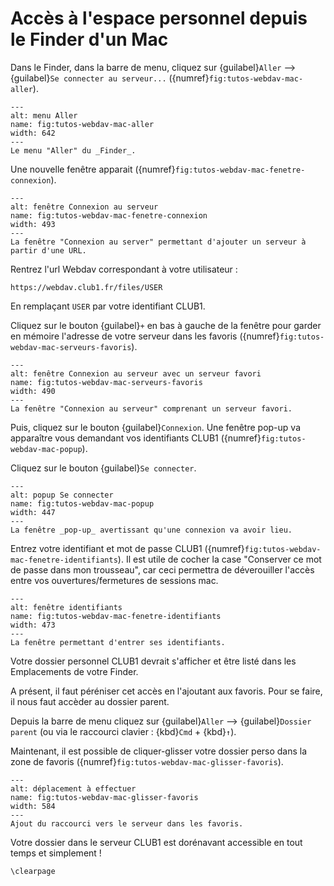 Accès à l'espace personnel depuis le Finder d'un Mac
====================================================

Dans le Finder, dans la barre de menu, cliquez sur {guilabel}`Aller` --> {guilabel}`Se connecter au serveur...`
({numref}`fig:tutos-webdav-mac-aller`).

```{figure} webdav-mac/screen_001.png
---
alt: menu Aller
name: fig:tutos-webdav-mac-aller
width: 642
---
Le menu "Aller" du _Finder_.
```

Une nouvelle fenêtre apparait ({numref}`fig:tutos-webdav-mac-fenetre-connexion`).

```{figure} webdav-mac/screen_002.png
---
alt: fenêtre Connexion au serveur
name: fig:tutos-webdav-mac-fenetre-connexion
width: 493
---
La fenêtre "Connexion au server" permettant d'ajouter un serveur à partir d'une URL.
```

Rentrez l'url Webdav correspondant à votre utilisateur :


    https://webdav.club1.fr/files/USER


En remplaçant `USER` par votre identifiant CLUB1.


Cliquez sur le bouton {guilabel}`+` en bas à gauche de la fenêtre
pour garder en mémoire l'adresse de votre serveur dans les favoris ({numref}`fig:tutos-webdav-mac-serveurs-favoris`).

```{figure} webdav-mac/screen_003.png
---
alt: fenêtre Connexion au serveur avec un serveur favori
name: fig:tutos-webdav-mac-serveurs-favoris
width: 490
---
La fenêtre "Connexion au serveur" comprenant un serveur favori.
```

Puis, cliquez sur le bouton {guilabel}`Connexion`.
Une fenêtre pop-up va apparaître vous demandant vos identifiants CLUB1
({numref}`fig:tutos-webdav-mac-popup`).

Cliquez sur le bouton {guilabel}`Se connecter`.

```{figure} webdav-mac/screen_004.png
---
alt: popup Se connecter
name: fig:tutos-webdav-mac-popup
width: 447
---
La fenêtre _pop-up_ avertissant qu'une connexion va avoir lieu.
```


Entrez votre identifiant et mot de passe CLUB1 ({numref}`fig:tutos-webdav-mac-fenetre-identifiants`).
Il est utile de cocher la case "Conserver ce mot de passe dans mon trousseau",
car ceci permettra de déverouiller l'accès entre vos ouvertures/fermetures de sessions mac.

```{figure} webdav-mac/screen_005.png
---
alt: fenêtre identifiants
name: fig:tutos-webdav-mac-fenetre-identifiants
width: 473
---
La fenêtre permettant d'entrer ses identifiants.
```


Votre dossier personnel CLUB1 devrait s'afficher et être listé dans les Emplacements de votre Finder.

A présent, il faut péréniser cet accès en l'ajoutant aux favoris.
Pour se faire, il nous faut accèder au dossier parent.

Depuis la barre de menu cliquez sur {guilabel}`Aller` --> {guilabel}`Dossier parent`
(ou via le raccourci clavier : {kbd}`Cmd` + {kbd}`↑`).

Maintenant, il est possible de cliquer-glisser votre dossier perso dans la zone de favoris ({numref}`fig:tutos-webdav-mac-glisser-favoris`).

```{figure} webdav-mac/screen_007.png
---
alt: déplacement à effectuer
name: fig:tutos-webdav-mac-glisser-favoris
width: 584
---
Ajout du raccourci vers le serveur dans les favoris.
```


Votre dossier dans le serveur CLUB1 est dorénavant accessible en tout temps et simplement !

```{raw} latex
\clearpage
```
